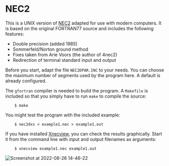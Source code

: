 # NEC2

This is a UNIX version of [NEC2] adapted for use with modern computers. It is based
on the original FORTRAN77 source and includes the following features:

* Double precision (added 1985)
* Sommerfeld/Norton ground method
* Fixes taken from Arie Voors (the author of 4nec2)
* Redirection of terminal standard input and output

Before you start, adapt the file `NEC2DPAR.INC` to your needs. You can choose
the maximum number of segments used by the program here. A default is already
configured.

The `gfortran` compiler is needed to build the program. A `Makefile` is included so that you simply have to run `make` to compile the
source:

        $ make

You might test the program with the included example:

        $ nec2dxs < example1.nec > example1.out

If you have installed [Xnecview], you can check the results graphically. Start it from the command line with input and output filenames as arguments:

        $ xnecview example1.nec example1.out

![Screenshot at 2022-08-26 14-46-22](https://user-images.githubusercontent.com/1257505/186913613-ebee1fdc-7544-41b4-afb9-9790ed6967ac.png)

[NEC2]: https://nec2.org
[Xnecview]: https://www.pa3fwm.nl/software/xnecview

